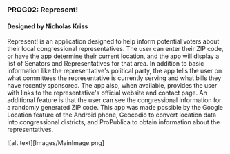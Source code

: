 ### PROG02: Represent!
#### Designed by Nicholas Kriss
Represent! is an application designed to help inform potential voters about their local congressional representatives. The user can enter their ZIP code, or have the app determine their current location, and the app will display a list of Senators and Representatives for that area. In addition to basic information like the representative's political party, the app tells the user on what committees the representative is currently serving and what bills they have recently sponsored. The app also, when available, provides the user with links to the representative's official website and contact page. An additional feature is that the user can see the congressional information for a randomly generated ZIP code. This app was made possible by the Google Location feature of the Android phone, Geocodio to convert location data into congressional districts, and ProPublica to obtain information about the representatives.

![alt text][Images/MainImage.png]
